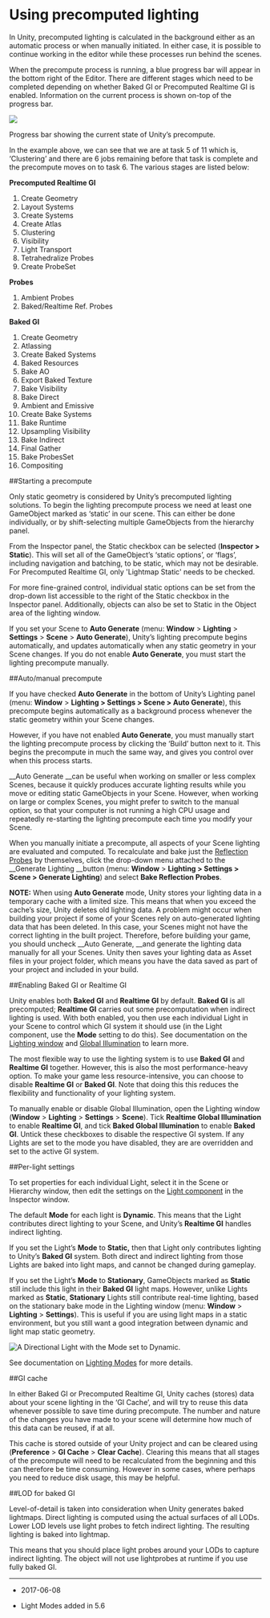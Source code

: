 # Using precomputed lighting

In Unity, precomputed lighting is calculated in the background either as an automatic process or when manually initiated. In either case, it is possible to continue working in the editor while these processes run behind the scenes.

When the precompute process is running, a blue progress bar will appear in the bottom right of the Editor. There are different stages which need to be completed depending on whether Baked GI or Precomputed Realtime GI is enabled. Information on the current process is shown on-top of the progress bar.

![](../uploads/GlobalIllumination/BakingJobs.png)

Progress bar showing the current state of Unity’s precompute.

In the example above, we can see that we are at task 5 of 11 which is, ‘Clustering’ and there are 6 jobs remaining before that task is complete and the precompute moves on to task 6. The various stages are listed below:

__Precomputed Realtime GI__

1. Create Geometry			
2. Layout Systems				
3. Create Systems				
4. Create Atlas				
5. Clustering					
6. Visibility					
7. Light Transport			
8. Tetrahedralize Probes			
9. Create ProbeSet			
								
__Probes__

1. Ambient Probes				
2. Baked/Realtime Ref. Probes	

__Baked GI__

1. Create Geometry
2. Atlassing
3. Create Baked Systems
4. Baked Resources
5. Bake AO
6. Export Baked Texture
7. Bake Visibility
8. Bake Direct
9. Ambient and Emissive
10. Create Bake Systems
11. Bake Runtime
12. Upsampling Visibility
13. Bake Indirect
14. Final Gather
15. Bake ProbesSet
16. Compositing

##Starting a precompute

Only static geometry is considered by Unity’s precomputed lighting solutions. To begin the lighting precompute process we need at least one GameObject marked as ‘static’ in our scene. This can either be done individually, or by shift-selecting multiple GameObjects from the hierarchy panel.

From the Inspector panel, the Static checkbox can be selected (**Inspector > Static**). This will set all of the GameObject’s ‘static options’, or ‘flags’, including navigation and batching, to be static, which may not be desirable. For Precomputed Realtime GI, only 'Lightmap Static' needs to be checked.

For more fine-grained control, individual static options can be set from the drop-down list accessible to the right of the Static checkbox in the Inspector panel. Additionally, objects can also be set to Static in the Object area of the lighting window.

If you set your Scene to __Auto Generate__ (menu: __Window__ > __Lighting__ > __Settings__ > __Scene__ > __Auto Generate__), Unity’s lighting precompute begins automatically, and updates automatically when any static geometry in your Scene changes. If you do not enable __Auto Generate__, you must start the lighting precompute manually.

##Auto/manual precompute

If you have checked __Auto Generate__ in the bottom of Unity’s Lighting panel (menu: __Window__ > __Lighting > Settings > Scene > Auto Generate__), this precompute begins automatically as a background process whenever the static geometry within your Scene changes.

However, if you have not enabled __Auto Generate__, you must manually start the lighting precompute process by clicking the ‘Build’ button next to it. This begins the precompute in much the same way, and gives you control over when this process starts. 

__Auto Generate __can be useful when working on smaller or less complex Scenes, because it quickly produces accurate lighting results while you move or editing static GameObjects in your Scene. However, when working on large or complex Scenes, you might prefer to switch to the manual option, so that your computer is not running a high CPU usage and repeatedly re-starting the lighting precompute each time you modify your Scene.

When you manually initiate a precompute, all aspects of your Scene lighting are evaluated and computed. To recalculate and bake just the [Reflection Probes](class-ReflectionProbe) by themselves, click the drop-down menu attached to the __Generate Lighting __button (menu: __Window__ > __Lighting > Settings > Scene > Generate Lighting__) and select __Bake Reflection Probes__. 

**NOTE:** When using __Auto Generate__ mode, Unity stores your lighting data in a temporary cache with a limited size. This means that when you exceed the cache’s size, Unity deletes old lighting data. A problem might occur when building your project if some of your Scenes rely on auto-generated lighting data that has been deleted. In this case, your Scenes might not have the correct lighting in the built project. Therefore, before building your game, you should uncheck __Auto Generate, __and generate the lighting data manually for all your Scenes. Unity then saves your lighting data as Asset files in your project folder, which means you have the data saved as part of your project and included in your build.

##Enabling Baked GI or Realtime GI

Unity enables both __Baked GI__ and __Realtime GI__ by default. __Baked GI__ is all precomputed; __Realtime GI__ carries out some precomputation when indirect lighting is used. With both enabled, you then use each individual Light in your Scene to control which GI system it should use (in the Light component, use the __Mode__ setting to do this). See documentation on the [Lighting window](GlobalIllumination) and [Global Illumination](GIIntro) to learn more.

The most flexible way to use the lighting system is to use __Baked GI__ and __Realtime GI__ together. However, this is also the most performance-heavy option. To make your game less resource-intensive, you can choose to disable __Realtime GI__ or __Baked GI__. Note that doing this this reduces the flexibility and functionality of your lighting system.

To manually enable or disable Global Illumination, open the Lighting window (__Window__ > __Lighting__ > __Settings__ > __Scene__). Tick __Realtime Global Illumination__ to enable __Realtime GI__, and tick __Baked Global Illumination__ to enable __Baked GI__. Untick these checkboxes to disable the respective GI system. If any Lights are set to the mode you have disabled, they are are overridden and set to the active GI system.

##Per-light settings

To set properties for each individual Light, select it in the Scene or Hierarchy window, then edit the settings on the [Light component](class-Light) in the Inspector window.

The default __Mode__ for each light is __Dynamic__. This means that the Light contributes direct lighting to your Scene, and Unity’s __Realtime GI__ handles indirect lighting.

If you set the Light’s __Mode__ to __Static,__ then that Light only contributes lighting to Unity’s __Baked GI__ system. Both direct and indirect lighting from those Lights are baked into light maps, and cannot be changed during gameplay.

If you set the Light’s __Mode__ to __Stationary__, GameObjects marked as __Static__ still include this light in their __Baked GI__ light maps. However, unlike Lights marked as __Static__, __Stationary__ Lights still contribute real-time lighting, based on the stationary bake mode in the Lighting window (menu: __Window__ > __Lighting__ > __Settings__). This is useful if you are using light maps in a static environment, but you still want a good integration between dynamic and light map static geometry.

![A Directional Light with the __Mode__ set to __Dynamic__.](../uploads/GlobalIllumination/LightBakingType.png)

See documentation on [Lighting Modes](https://docs.google.com/document/d/116JvLXljfbdfllOLlyzVvWmNWpbUwcYKV16blVHuS2E/edit?usp=sharing) for more details.

##GI cache

In either Baked GI or Precomputed Realtime GI, Unity caches (stores) data about your scene lighting in the ‘GI Cache’, and will try to reuse this data whenever possible to save time during precompute. The number and nature of the changes you have made to your scene will determine how much of this data can be reused, if at all.

This cache is stored outside of your Unity project and can be cleared using (__Preference__ > __GI Cache__ > __Clear Cache__). Clearing this means that all stages of the precompute will need to be recalculated from the beginning and this can therefore be time consuming. However in some cases, where perhaps you need to reduce disk usage, this may be helpful.

##LOD for baked GI

Level-of-detail is taken into consideration when Unity generates baked lightmaps. Direct lighting is computed using the actual surfaces of all LODs. Lower LOD levels use light probes to fetch indirect lighting. The resulting lighting is baked into lightmap.

This means that you should place light probes around your LODs to capture indirect lighting. The object will not use lightprobes at runtime if you use fully baked GI.

---

* <span class="page-edit"> 2017-06-08  <!-- include IncludeTextNewPageSomeEdit --></span>

* <span class="page-history">Light Modes added in 5.6</span>